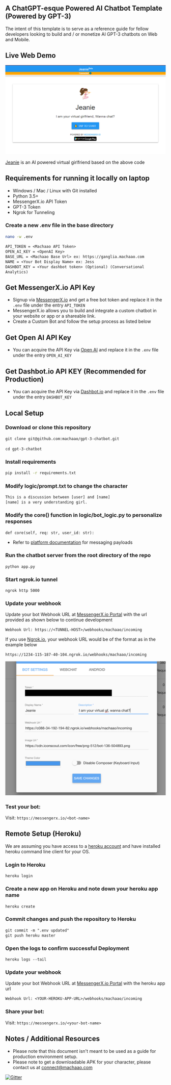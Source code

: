## A ChatGPT-esque Powered AI Chatbot Template (Powered by GPT-3) ##
The intent of this template is to serve as a reference guide for fellow developers 
looking to build and / or monetize AI GPT-3 chatbots on Web and Mobile.

## Live Web Demo ##
![figure](images/img.png)

[Jeanie](https://messengerx.io/jeanie) is an AI powered virtual girlfriend based on the above code

## Requirements for running it locally on laptop ##
* Windows / Mac / Linux with Git installed
* Python 3.5+
* MessengerX.io API Token
* GPT-3 Token
* Ngrok for Tunneling

### Create a new .env file in the base directory ###
```bash
nano -w .env
```
```
API_TOKEN = <Machaao API Token>
OPEN_AI_KEY = <OpenAI Key> 
BASE_URL = <Machaao Base Url> ex: https://ganglia.machaao.com
NAME = <Your Bot Display Name> ex: Jess
DASHBOT_KEY = <Your dashbot token> (Optional) (Conversational Analytics)
```

## Get MessengerX.io API Key ##
* Signup via [MessengerX.io](https://portal.messengerx.io) and get a free bot token and replace it in the ```.env``` file under the entry ```API_TOKEN```
* MessengerX.io allows you to build and integrate a custom chatbot in your website or app or a shareable link.
* Create a Custom Bot and follow the setup process as listed below


## Get Open AI API Key ##
* You can acquire the API Key via [Open AI](https://openai.com) and replace it in the ```.env``` file under the entry
```OPEN_AI_KEY```
  
## Get Dashbot.io API KEY (Recommended for Production) ##
* You can acquire the API Key via [Dashbot.io](https://dashbot.io) and replace it in the ```.env``` file under the entry
```DASHBOT_KEY```
  
## Local Setup ##
### Download or clone this repository ###
```
git clone git@github.com:machaao/gpt-3-chatbot.git

cd gpt-3-chatbot
```


### Install requirements ###
```bash
pip install -r requirements.txt
```


### Modify logic/prompt.txt to change the character ###
```
This is a discussion between [user] and [name]
[name] is a very understanding girl.
```

### Modify the core() function in logic/bot_logic.py to personalize responses ###
```
def core(self, req: str, user_id: str):
```
* Refer to [platform documentation](https://messengerx.rtfd.iio) for messaging payloads

### Run the chatbot server from the root directory of the repo ###
```
python app.py
```

### Start ngrok.io tunnel ###
```
ngrok http 5000
```

### Update your webhook ###
Update your bot Webhook URL at [MessengerX.io Portal](https://portal.messengerx.io) with the url provided as shown below to continue development
```
Webhook Url: https://<TUNNEL-HOST>/webhooks/machaao/incoming
```
If you use [Ngrok.io](https://ngrok.io), your webhook URL would be of the format as in the example below
```
https://1234-115-187-40-104.ngrok.io/webhooks/machaao/incoming 
```
![figure](images/mx_screenshot.png)

### Test your bot:
Visit: ```https://messengerx.io/<bot-name>```


## Remote Setup (Heroku) ##

We are assuming you have access to a [heroku account](https://heroku.com)
and have installed heroku command line client for your OS.

### Login to Heroku ###
```
heroku login
```

### Create a new app on Heroku and note down your heroku app name
```
heroku create
```

### Commit changes and push the repository to Heroku ###
```
git commit -m ".env updated"
git push heroku master
```

### Open the logs to confirm successful Deployment ###
```
heroku logs --tail
```

### Update your webhook ###
Update your bot Webhook URL at [MessengerX.io Portal](https://portal.messengerx.io) with the heroku app url
```
Webhook Url: <YOUR-HEROKU-APP-URL>/webhooks/machaao/incoming
```

### Share your bot:
Visit: ```https://messengerx.io/<your-bot-name>```


## Notes / Additional Resources ##
* Please note that this document isn't meant to be used as a guide for production environment setup.
* Please note to get a downloadable APK for your character, please contact us at [connect@machaao.com](mailto:connect@machaao.com)

[![Gitter](https://badges.gitter.im/messengerx-io/community.svg)](https://gitter.im/messengerx-io/community?utm_source=badge&utm_medium=badge&utm_campaign=pr-badge)  
